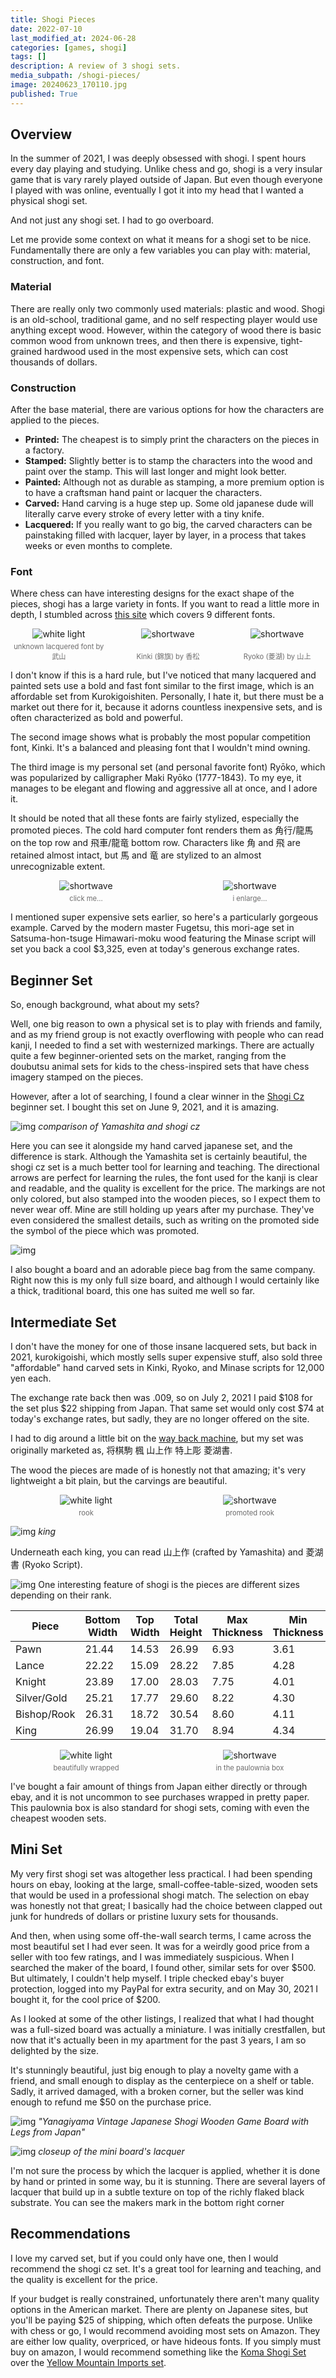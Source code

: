 ```yaml
---
title: Shogi Pieces
date: 2022-07-10
last_modified_at: 2024-06-28
categories: [games, shogi]
tags: []
description: A review of 3 shogi sets.
media_subpath: /shogi-pieces/
image: 20240623_170110.jpg
published: True
---
```


<style>
    .grid-2x2 {
        display: grid;
        grid-template-columns: 1fr 1fr;
        grid-template-rows: auto auto;
        column-gap: 20px; /* Keep horizontal gap */
        justify-items: center;
    }
    .grid-3x2 {
        display: grid;
        grid-template-columns: 1fr 1fr 1fr;
        grid-template-rows: auto auto;
        column-gap: 20px; /* Keep horizontal gap */
        justify-items: center;
    }
    .grid-container {
        justify-items: center;
    }
    .grid-container > div {
        display: flex;
        flex-direction: column;
        align-items: center;
        height: 100%; /* Ensure the div takes full height of the grid cell */
        justify-content: flex-end; /* Align items to the bottom */
    }
    .grid-container img {
        width: auto;
        max-width: 100%;
        height: auto;
        object-fit: cover;
        display: block;
        margin-bottom: 5px; /* Small margin to separate the image and caption */
    }
    .grid-container .caption em {
        display: block;
        text-align: center;
        font-style: normal;
        font-size: 80%;
        padding: 0;
        color: #6d6c6c;
    }
</style>

<!-- https://docs.google.com/presentation/d/1DyVI2AhRVRZL-5HEwd_T4rhr4eVUxzqTZ3qwWRviaFE/edit#slide=id.gdf86dbbcba_5_20 -->

## Overview
In the summer of 2021, I was deeply obsessed with shogi. I spent hours every day playing and studying. Unlike chess and go, shogi is a very insular game that is vary rarely played outside of Japan. But even though everyone I played with was online, eventually I got it into my head that I wanted a physical shogi set.

And not just any shogi set. I had to go overboard.

Let me provide some context on what it means for a shogi set to be nice. Fundamentally there are only a few variables you can play with: material, construction, and font.

### Material
There are really only two commonly used materials: plastic and wood. Shogi is an old-school, traditional game, and no self respecting player would use anything except wood. However, within the category of wood there is basic common wood from unknown trees, and then there is expensive, tight-grained hardwood used in the most expensive sets, which can cost thousands of dollars.

### Construction
After the base material, there are various options for how the characters are applied to the pieces.
- **Printed:** The cheapest is to simply print the characters on the pieces in a factory. 
- **Stamped:** Slightly better is to stamp the characters into the wood and paint over the stamp. This will last longer and might look better.
- **Painted:** Although not as durable as stamping, a more premium option is to have a craftsman hand paint or lacquer the characters.
- **Carved:** Hand carving is a huge step up. Some old japanese dude will literally carve every stroke of every letter with a tiny knife.
- **Lacquered:** If you really want to go big, the carved characters can be painstaking filled with lacquer, layer by layer, in a process that takes weeks or even months to complete.

### Font
Where chess can have interesting designs for the exact shape of the pieces, shogi has a large variety in fonts. If you want to read a little more in depth, I stumbled across [this site](https://en.i-tsu-tsu.co.jp/blog/shogi/948) which covers 9 different fonts.

<div class="grid-container grid-3x2">
    <div>
        <img src="kaede-b1-3_800x533.jpeg" alt="white light">
    </div>
    <div>
        <img src="koma-tjb-koumatsu-kinki-02_800x533.jpeg" alt="shortwave">
    </div>
    <div>
        <img src="20240624_202745.jpeg" alt="shortwave">
    </div>
    <div class="caption">
        <em>unknown lacquered font by 武山</em>
    </div>
    <div class="caption">
        <em>Kinki (錦旗) by 香松</em>
    </div>
    <div class="caption">
        <em>Ryoko (菱湖) by 山上</em>
    </div>
</div>

I don't know if this is a hard rule, but I've noticed that many lacquered and painted sets use a bold and fast font similar to the first image, which is an affordable set from Kurokigoishiten. Personally, I hate it, but there must be a market out there for it, because it adorns countless inexpensive sets, and is often characterized as bold and powerful.

The second image shows what is probably the most popular competition font, Kinki. It's a balanced and pleasing font that I wouldn't mind owning. 

The third image is my personal set (and personal favorite font) Ryōko, which was popularized by calligrapher Maki Ryōko (1777-1843). To my eye, it manages to be elegant and flowing and aggressive all at once, and I adore it.

It should be noted that all these fonts are fairly stylized, especially the promoted pieces. The cold hard computer font renders them as 角行/龍馬 on the top row and 飛車/龍竜 bottom row. Characters like 角 and 飛 are retained almost intact, but 馬 and 竜 are stylized to an almost unrecognizable extent.

<div class="grid-container grid-2x2">
    <div>
        <img src="fugetsusaku-himawarimoku-moriage-minasesyo-01_1500x1200.webp" alt="shortwave">
    </div>
    <div>
        <img src="fugetsusaku-himawarimoku-moriage-minasesyo-03_1500x1200.jpg" alt="shortwave">
    </div>
    <div class="caption">
        <em>click me...</em>
    </div>
    <div class="caption">
        <em>i enlarge...</em>
    </div>
</div>


I mentioned super expensive sets earlier, so here's a particularly gorgeous example. Carved by the modern master Fugetsu, this mori-age set in Satsuma-hon-tsuge Himawari-moku wood featuring the Minase script will set you back a cool $3,325, even at today's generous exchange rates.


## Beginner Set
So, enough background, what about my sets?

Well, one big reason to own a physical set is to play with friends and family, and as my friend group is not exactly overflowing with people who can read kanji, I needed to find a set with westernized markings. There are actually quite a few beginner-oriented sets on the market, ranging from the doubutsu animal sets for kids to the chess-inspired sets that have chess imagery stamped on the pieces. 

However, after a lot of searching, I found a clear winner in the [Shogi Cz](https://shogi.cz/en/shop/white-box-japanese-chess-game-pieces-kanji-arrows/) beginner set. I bought this set on June 9, 2021, and it is amazing. 

![img](20240623_165851.jpg)
_comparison of Yamashita and shogi cz_

Here you can see it alongside my hand carved japanese set, and the difference is stark. Although the Yamashita set is certainly beautiful, the shogi cz set is a much better tool for learning and teaching. The directional arrows are perfect for learning the rules, the font used for the kanji is clear and readable, and the quality is excellent for the price. The markings are not only colored, but also stamped into the wooden pieces, so I expect them to never wear off. Mine are still holding up years after my purchase. They've even considered the smallest details, such as writing on the promoted side the symbol of the piece which was promoted.

![img](71hewklpFKL._SL1600_.jpg)

I also bought a board and an adorable piece bag from the same company. Right now this is my only full size board, and although I would certainly like a thick, traditional board, this one has suited me well so far.

## Intermediate Set
I don't have the money for one of those insane lacquered sets, but back in 2021, kurokigoishi, which mostly sells super expensive stuff, also sold three "affordable" hand carved sets in Kinki, Ryoko, and Minase scripts for 12,000 yen each. 

The exchange rate back then was .009, so on July 2, 2021 I paid $108 for the set plus $22 shipping from Japan. That same set would only cost $74 at today's exchange rates, but sadly, they are no longer offered on the site. 

I had to dig around a little bit on the [way back machine](https://web.archive.org/web/20220628040329/http://shop.kurokigoishi.co.jp/en/item/1817), but my set was originally marketed as, 将棋駒 楓 山上作 特上彫 菱湖書. 

The wood the pieces are made of is honestly not that amazing; it's very lightweight a bit plain, but the carvings are beautiful.


<div class="grid-container grid-2x2">
    <div>
        <img src="20240623_170129.jpg" alt="white light">
    </div>
    <div>
        <img src="20240623_170137.jpg" alt="shortwave">
    </div>
    <div class="caption">
        <em>rook</em>
    </div>
    <div class="caption">
        <em>promoted rook</em>
    </div>
</div>

![img](20240623_170120.jpg)
_king_

Underneath each king, you can read 山上作 (crafted by Yamashita) and 菱湖書 (Ryoko Script).

![img](20210707_193205.jpg)
One interesting feature of shogi is the pieces are different sizes depending on their rank. 

| Piece          | Bottom Width | Top Width | Total Height | Max Thickness | Min Thickness | Total Pieces |
|----------------|--------------|-----------|--------------|---------------|---------------|--------------|
| Pawn           | 21.44        | 14.53     | 26.99        | 6.93          | 3.61          | 18           |
| Lance          | 22.22        | 15.09     | 28.22        | 7.85          | 4.28          | 4            |
| Knight         | 23.89        | 17.00     | 28.03        | 7.75          | 4.01          | 4            |
| Silver/Gold    | 25.21        | 17.77     | 29.60        | 8.22          | 4.30          | 8            |
| Bishop/Rook    | 26.31        | 18.72     | 30.54        | 8.60          | 4.11          | 4            |
| King           | 26.99        | 19.04     | 31.70        | 8.94          | 4.34          | 2            |


<div class="grid-container grid-2x2">
    <div>
        <img src="20210707_190630.jpg" alt="white light">
    </div>
    <div>
        <img src="20210707_190840.jpg" alt="shortwave">
    </div>
    <div class="caption">
        <em>beautifully wrapped</em>
    </div>
    <div class="caption">
        <em>in the paulownia box</em>
    </div>
</div>

I've bought a fair amount of things from Japan either directly or through ebay, and it is not uncommon to see purchases wrapped in pretty paper. This paulownia box is also standard for shogi sets, coming with even the cheapest wooden sets.

## Mini Set
My very first shogi set was altogether less practical. I had been spending hours on ebay, looking at the large, small-coffee-table-sized, wooden sets that would be used in a professional shogi match. The selection on ebay was honestly not that great; I basically had the choice between clapped out junk for hundreds of dollars or pristine luxury sets for thousands.

And then, when using some off-the-wall search terms, I came across the most beautiful set I had ever seen. It was for a weirdly good price from a seller with too few ratings, and I was immediately suspicious. When I searched the maker of the board, I found other, similar sets for over $500. But ultimately, I couldn't help myself. I triple checked ebay's buyer protection, logged into my PayPal for extra security, and on May 30, 2021 I bought it, for the cool price of $200.

As I looked at some of the other listings, I realized that what I had thought was a full-sized board was actually a miniature. I was initially crestfallen, but now that it's actually been in my apartment for the past 3 years, I am so delighted by the size. 

It's stunningly beautiful, just big enough to play a novelty game with a friend, and small enough to display as the centerpiece on a shelf or table. Sadly, it arrived damaged, with a broken corner, but the seller was kind enough to refund me $50 on the purchase price.

![img](4a3c9573-bfae-46bb-86e5-89e93591954a.png)
_"Yanagiyama Vintage Japanese Shogi Wooden Game Board with Legs from Japan"_

![img](20240624_192215.jpg)
_closeup of the mini board's lacquer_

I'm not sure the process by which the lacquer is applied, whether it is done by hand or printed in some way, bu it is stunning. There are several layers of lacquer that build up in a subtle texture on top of the richly flaked black substrate. You can see the makers mark in the bottom right corner

## Recommendations
I love my carved set, but if you could only have one, then I would recommend the shogi cz set. It's a great tool for learning and teaching, and the quality is excellent for the price.

If your budget is really constrained, unfortunately there aren't many quality options in the American market. There are plenty on Japanese sites, but you'll be paying $25 of shipping, which often defeats the purpose. Unlike with chess or go, I would recommend avoiding most sets on Amazon. They are either low quality, overpriced, or have hideous fonts. If you simply must buy on amazon, I would recommend something like the [Koma Shogi Set](https://www.amazon.com/Shogi-Japanese-Chess-Wooden-Pieces/dp/B07BB59942) over the [Yellow Mountain Imports set](https://www.amazon.com/Japanese-Wooden-Drawers-Traditional-Pieces/dp/B003UKEMSS).